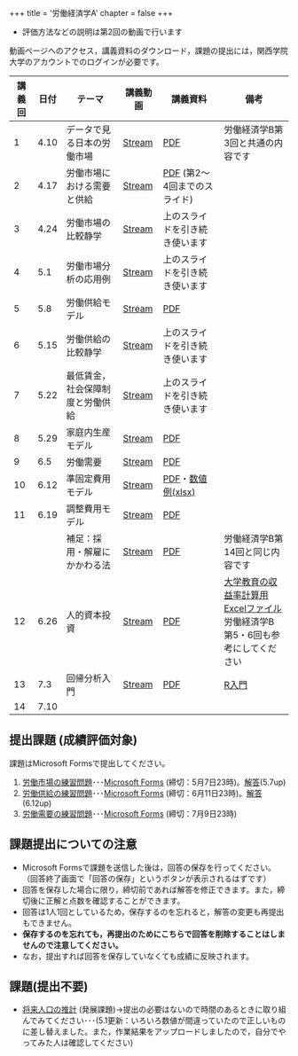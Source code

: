 +++
title = '労働経済学A'
chapter = false
+++

- 評価方法などの説明は第2回の動画で行います

動画ページへのアクセス，講義資料のダウンロード，課題の提出には，関西学院大学のアカウントでのログインが必要です。

|講義回|日付|テーマ|講義動画|講義資料|備考|
|-|-|-|-|-|-|
|1|4.10|データで見る日本の労働市場|[Stream](https://kwanseio365-my.sharepoint.com/:v:/g/personal/ikj20657_nuc_kwansei_ac_jp/EVhmRp_lBhdPmo2BiT6IhxgBC8C0ycxK9LQWLGEajIIXsQ?e=YMgaRN)|[PDF](https://kwanseio365-my.sharepoint.com/:b:/g/personal/ikj20657_nuc_kwansei_ac_jp/EUnvEpiZjixLtbXb_1rRTR8B6rIY5-FzOpMf3HZpLvbsCw?e=m9opYT)|労働経済学B第3回と共通の内容です
|2|4.17| 労働市場における需要と供給 | [Stream](https://kwanseio365-my.sharepoint.com/:v:/g/personal/ikj20657_nuc_kwansei_ac_jp/ES2j43msB_1Fm26TdhH5gp4BcYKqjOCCLPzAqY5EF4el5A?nav=eyJyZWZlcnJhbEluZm8iOnsicmVmZXJyYWxBcHAiOiJPbmVEcml2ZUZvckJ1c2luZXNzIiwicmVmZXJyYWxBcHBQbGF0Zm9ybSI6IldlYiIsInJlZmVycmFsTW9kZSI6InZpZXciLCJyZWZlcnJhbFZpZXciOiJNeUZpbGVzTGlua0NvcHkifX0&e=S1uV22) | [PDF](https://kwanseio365-my.sharepoint.com/:b:/g/personal/ikj20657_nuc_kwansei_ac_jp/EQ59k8s3s2JBsxJm-hRu0UwBKvlZxlcjaO7TRcPhSwd_Rw?e=KqIiNf) (第2〜4回までのスライド) |
|3|4.24| 労働市場の比較静学 | [Stream](https://kwanseio365-my.sharepoint.com/:v:/g/personal/ikj20657_nuc_kwansei_ac_jp/EY86ldo0cFBKrmmIIsNfyhYBTjFlsOJDIcyFjpO3NxlpEw?nav=eyJyZWZlcnJhbEluZm8iOnsicmVmZXJyYWxBcHAiOiJPbmVEcml2ZUZvckJ1c2luZXNzIiwicmVmZXJyYWxBcHBQbGF0Zm9ybSI6IldlYiIsInJlZmVycmFsTW9kZSI6InZpZXciLCJyZWZlcnJhbFZpZXciOiJNeUZpbGVzTGlua0NvcHkifX0&e=zH8dxu) | 上のスライドを引き続き使います |
|4|5.1| 労働市場分析の応用例 | [Stream](https://kwanseio365-my.sharepoint.com/:v:/g/personal/ikj20657_nuc_kwansei_ac_jp/ETT0U6BJ4KxIjtwg6UZbYMcBKFuogffV-8pQzM5YW0NnDg?nav=eyJyZWZlcnJhbEluZm8iOnsicmVmZXJyYWxBcHAiOiJPbmVEcml2ZUZvckJ1c2luZXNzIiwicmVmZXJyYWxBcHBQbGF0Zm9ybSI6IldlYiIsInJlZmVycmFsTW9kZSI6InZpZXciLCJyZWZlcnJhbFZpZXciOiJNeUZpbGVzTGlua0NvcHkifX0&e=hIaaU1) | 上のスライドを引き続き使います |
|5|5.8| 労働供給モデル | [Stream](https://kwanseio365-my.sharepoint.com/:v:/g/personal/ikj20657_nuc_kwansei_ac_jp/ESp1mFrJPxZJrIdHDVx35mkBYNdSEK9ESphsW9Ak6Fsvyw?nav=eyJyZWZlcnJhbEluZm8iOnsicmVmZXJyYWxBcHAiOiJPbmVEcml2ZUZvckJ1c2luZXNzIiwicmVmZXJyYWxBcHBQbGF0Zm9ybSI6IldlYiIsInJlZmVycmFsTW9kZSI6InZpZXciLCJyZWZlcnJhbFZpZXciOiJNeUZpbGVzTGlua0NvcHkifX0&e=n714ft) | [PDF](https://kwanseio365-my.sharepoint.com/:b:/g/personal/ikj20657_nuc_kwansei_ac_jp/Ec2l0D6Y8GVNo8sxUbmZpRwB4C6iowxd0zGE9eRPA50ANg?e=q2cnAM) |  |
|6|5.15| 労働供給の比較静学 | [Stream](https://kwanseio365-my.sharepoint.com/:v:/g/personal/ikj20657_nuc_kwansei_ac_jp/EfWHQ41PLaZBhkjDoDdQVJcBGVipuBxmBDmxDuSxiavqXw?nav=eyJyZWZlcnJhbEluZm8iOnsicmVmZXJyYWxBcHAiOiJPbmVEcml2ZUZvckJ1c2luZXNzIiwicmVmZXJyYWxBcHBQbGF0Zm9ybSI6IldlYiIsInJlZmVycmFsTW9kZSI6InZpZXciLCJyZWZlcnJhbFZpZXciOiJNeUZpbGVzTGlua0NvcHkifX0&e=zBfpBH) | 上のスライドを引き続き使います |
|7|5.22| 最低賃金，社会保障制度と労働供給 | [Stream](https://kwanseio365-my.sharepoint.com/:v:/g/personal/ikj20657_nuc_kwansei_ac_jp/Ecqx6SsfwYJMqM0gifBxVHcBqEVA_mp9_yy8_LFOQiM_kQ?nav=eyJyZWZlcnJhbEluZm8iOnsicmVmZXJyYWxBcHAiOiJPbmVEcml2ZUZvckJ1c2luZXNzIiwicmVmZXJyYWxBcHBQbGF0Zm9ybSI6IldlYiIsInJlZmVycmFsTW9kZSI6InZpZXciLCJyZWZlcnJhbFZpZXciOiJNeUZpbGVzTGlua0NvcHkifX0&e=B5yGl8) | 上のスライドを引き続き使います |
|8|5.29| 家庭内生産モデル | [Stream](https://kwanseio365-my.sharepoint.com/:v:/g/personal/ikj20657_nuc_kwansei_ac_jp/ERq7FMM8qLhOu8jAmhwCWV8BtfPJgYJDMNGuPbcROUVhNA?nav=eyJyZWZlcnJhbEluZm8iOnsicmVmZXJyYWxBcHAiOiJPbmVEcml2ZUZvckJ1c2luZXNzIiwicmVmZXJyYWxBcHBQbGF0Zm9ybSI6IldlYiIsInJlZmVycmFsTW9kZSI6InZpZXciLCJyZWZlcnJhbFZpZXciOiJNeUZpbGVzTGlua0NvcHkifX0&e=Eiw3EU) |[PDF](https://kwanseio365-my.sharepoint.com/:b:/g/personal/ikj20657_nuc_kwansei_ac_jp/EU5SPpVBTkJDp4xbcyMtaycB1ZQGM6E-cT94g36ZvWw6pw?e=UR6ALT) |
|9|6.5| 労働需要 | [Stream](https://kwanseio365-my.sharepoint.com/:v:/g/personal/ikj20657_nuc_kwansei_ac_jp/ESpzZRb77QFMnRVt-OKYq50BX-YBkzCYPcz3tfOWCmibug?nav=eyJyZWZlcnJhbEluZm8iOnsicmVmZXJyYWxBcHAiOiJPbmVEcml2ZUZvckJ1c2luZXNzIiwicmVmZXJyYWxBcHBQbGF0Zm9ybSI6IldlYiIsInJlZmVycmFsTW9kZSI6InZpZXciLCJyZWZlcnJhbFZpZXciOiJNeUZpbGVzTGlua0NvcHkifX0&e=SG3DkV) | [PDF](https://kwanseio365-my.sharepoint.com/:b:/g/personal/ikj20657_nuc_kwansei_ac_jp/ESn_ym5kKCJPvP2_dGrgka0BoydbB_NMspcBUIo3ydz-yQ?e=6ujjvm) |
|10|6.12| 準固定費用モデル | [Stream](https://kwanseio365-my.sharepoint.com/:v:/g/personal/ikj20657_nuc_kwansei_ac_jp/EfZ7IIi4wrxElzNOaV8nEaUBDSg4W5iiQyf0gI6OL9dkNg?nav=eyJyZWZlcnJhbEluZm8iOnsicmVmZXJyYWxBcHAiOiJPbmVEcml2ZUZvckJ1c2luZXNzIiwicmVmZXJyYWxBcHBQbGF0Zm9ybSI6IldlYiIsInJlZmVycmFsTW9kZSI6InZpZXciLCJyZWZlcnJhbFZpZXciOiJNeUZpbGVzTGlua0NvcHkifX0&e=eBuxzv) | [PDF](https://kwanseio365-my.sharepoint.com/:b:/g/personal/ikj20657_nuc_kwansei_ac_jp/EeNnOFOiU7pGmytPC-N5ZhYBfbWP-g2bl6rrPhM-G9pnBw?e=hnyYmY)・[数値例(xlsx)](https://kwanseio365-my.sharepoint.com/:x:/g/personal/ikj20657_nuc_kwansei_ac_jp/EZGPEr10E5ZJkJ5fdAm9lQsBpK8Nx7oIC38uezLzEWMc6Q?e=HffetL)|
|11|6.19| 調整費用モデル | [Stream](https://kwanseio365-my.sharepoint.com/:v:/g/personal/ikj20657_nuc_kwansei_ac_jp/EW3_GUrIIVlDluk07czRpGYBamVYg4En-KgEnf8W_RJ4-w?nav=eyJyZWZlcnJhbEluZm8iOnsicmVmZXJyYWxBcHAiOiJPbmVEcml2ZUZvckJ1c2luZXNzIiwicmVmZXJyYWxBcHBQbGF0Zm9ybSI6IldlYiIsInJlZmVycmFsTW9kZSI6InZpZXciLCJyZWZlcnJhbFZpZXciOiJNeUZpbGVzTGlua0NvcHkifX0&e=z3Kv4o) | [PDF](https://kwanseio365-my.sharepoint.com/:b:/g/personal/ikj20657_nuc_kwansei_ac_jp/EQG8cr5p269EnuXzBD5h-ZsB9HmzpsDJoPu1-SYWwaNnRA?e=Iodkc7) |
|||補足：採用・解雇にかかわる法| [Stream](https://kwanseio365-my.sharepoint.com/:v:/g/personal/ikj20657_nuc_kwansei_ac_jp/EWuPjjAr6k9Kp3YmZkZIPtwBZQOXj19xrmWN4T_eXyM5gA?nav=eyJyZWZlcnJhbEluZm8iOnsicmVmZXJyYWxBcHAiOiJPbmVEcml2ZUZvckJ1c2luZXNzIiwicmVmZXJyYWxBcHBQbGF0Zm9ybSI6IldlYiIsInJlZmVycmFsTW9kZSI6InZpZXciLCJyZWZlcnJhbFZpZXciOiJNeUZpbGVzTGlua0NvcHkifX0&e=GbjcsJ)| [PDF](https://kwanseio365-my.sharepoint.com/:b:/g/personal/ikj20657_nuc_kwansei_ac_jp/Ef4kCQmT1WNBu2SkIqDtFtwBUgPnh9T9JU8AGhI9tzRcpQ?e=B4OZKG) | 労働経済学B第14回と同じ内容です
|12|6.26| 人的資本投資 | [Stream](https://kwanseio365-my.sharepoint.com/:v:/g/personal/ikj20657_nuc_kwansei_ac_jp/EdM3PO3euMdMqs4b0qA0ujEBJfP6mgbRdZSioYe52JEn3A?nav=eyJyZWZlcnJhbEluZm8iOnsicmVmZXJyYWxBcHAiOiJPbmVEcml2ZUZvckJ1c2luZXNzIiwicmVmZXJyYWxBcHBQbGF0Zm9ybSI6IldlYiIsInJlZmVycmFsTW9kZSI6InZpZXciLCJyZWZlcnJhbFZpZXciOiJNeUZpbGVzTGlua0NvcHkifX0&e=wtW7Nk) | [PDF](https://kwanseio365-my.sharepoint.com/:b:/g/personal/ikj20657_nuc_kwansei_ac_jp/EQTJdKENHvVPve4VDW_esCkBVpEUrsaO_0KnnUMl5HlNzw?e=oSY3e8) | [大学教育の収益率計算用Excelファイル](https://kwanseio365-my.sharepoint.com/:x:/g/personal/ikj20657_nuc_kwansei_ac_jp/EW78CZhDp3BEvjlsHjFRM3MBrGuq0Rc8rDxZmfkIAWHxvA?e=p4JaN9) <br> 労働経済学B 第5・6回も参考にしてください|
|13|7.3| 回帰分析入門 | [Stream](https://kwanseio365-my.sharepoint.com/:v:/g/personal/ikj20657_nuc_kwansei_ac_jp/EfUCdnM9VcROkcmuNk2jA2EBSlY3AQvypiyip464PFq0Cw?nav=eyJyZWZlcnJhbEluZm8iOnsicmVmZXJyYWxBcHAiOiJPbmVEcml2ZUZvckJ1c2luZXNzIiwicmVmZXJyYWxBcHBQbGF0Zm9ybSI6IldlYiIsInJlZmVycmFsTW9kZSI6InZpZXciLCJyZWZlcnJhbFZpZXciOiJNeUZpbGVzTGlua0NvcHkifX0&e=pGwRXi) | [PDF](https://kwanseio365-my.sharepoint.com/:b:/g/personal/ikj20657_nuc_kwansei_ac_jp/EcsX3RUtahdJuc9c5YYHubwBrv8_OLhfUBC3q9YY-5HoZQ?e=EGnwcn) | [R入門](https://tomokazu518.github.io/RStat/) |
|14|7.10|  |  |  |

## 提出課題 (成績評価対象)

課題はMicrosoft Formsで提出してください。

1. [労働市場の練習問題](https://kwanseio365-my.sharepoint.com/:b:/g/personal/ikj20657_nuc_kwansei_ac_jp/Ee8RB5p4qlNKri9_sQkDt5ABT76EXRRbcris1RYO3TT2Sg?e=Lvq1Nb)･･･[Microsoft Forms](https://forms.office.com/Pages/ResponsePage.aspx?id=MATZn9TuPk6aWibNlNnIs8-fnj7YkK9MuZPkxpsrxg9UMzNQUzZaUkk2NkxWNjNBNFlQVVhLUTRRNi4u) (締切：5月7日23時)。[解答](https://kwanseio365-my.sharepoint.com/:b:/g/personal/ikj20657_nuc_kwansei_ac_jp/EV_9HwXWCLJPu_7FU9a7hr4B8bjlRex40Tt4m39nFmhosQ?e=c4Asgv)(5.7up)
2. [労働供給の練習問題](https://kwanseio365-my.sharepoint.com/:b:/g/personal/ikj20657_nuc_kwansei_ac_jp/EdEuUOO24gtPhy5dzMWCmQEBQXOBm0KjfELr3oGOJRt-kQ?e=1qRZHV)･･･[Microsoft Forms](https://forms.office.com/r/yKFpNgr6yq) (締切：6月11日23時)。[解答](https://kwanseio365-my.sharepoint.com/:b:/g/personal/ikj20657_nuc_kwansei_ac_jp/ESxyBgn5yMlHvQR4C6t57loByxJTdA7sgt-TFlF8Fx1veQ?e=DE4xD9)(6.12up)
3. [労働需要の練習問題](https://kwanseio365-my.sharepoint.com/:b:/g/personal/ikj20657_nuc_kwansei_ac_jp/Ef9j8TbMFqFAo6LFRvzuIYIBIN1H-jxPZp6AxcwFlrpQ2g?e=ya60KA)･･･[Microsoft Forms](https://forms.office.com/r/fvqETuDsHt) (締切：7月9日23時)

## 課題提出についての注意

- Microsoft Formsで課題を送信した後は，回答の保存を行ってください。  
（回答終了画面で「回答の保存」というボタンが表示されるはずです）
- 回答を保存した場合に限り，締切前であれば解答を修正できます。また，締切後に正解と点数を確認することができます。
- 回答は1人1回としているため，保存するのを忘れると，解答の変更も再提出もできません。
- **保存するのを忘れても，再提出のためにこちらで回答を削除することはしませんので注意してください。**
- なお，提出すれば回答を保存していなくても成績に反映されます。

## 課題(提出不要)

- [将来人口の推計](https://kwanseio365-my.sharepoint.com/:u:/g/personal/ikj20657_nuc_kwansei_ac_jp/EfHY_jM2BaJNhyPsYcr3H0kBZXwWdHTkeInQHC2mWTPCoA?e=fGgwqK) 
(発展課題)→提出の必要はないので時間のあるときに取り組んでみてください･･･(5.1更新：いろいろ数値が間違っていたので正しいものに差し替えました。また，作業結果をアップロードしましたので，自分でやってみた人は確認してください)
